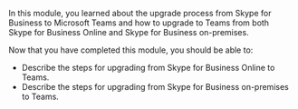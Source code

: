 In this module, you learned about the upgrade process from Skype for Business to Microsoft Teams and how to upgrade to Teams from both Skype for Business Online and Skype for Business on-premises.

Now that you have completed this module, you should be able to:
  
- Describe the steps for upgrading from Skype for Business Online to Teams.
- Describe the steps for upgrading from Skype for Business on-premises to Teams.

